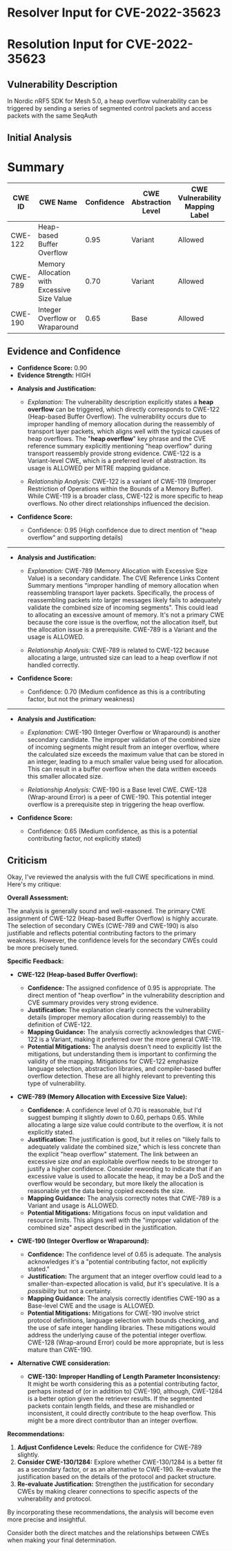 # Resolver Input for CVE-2022-35623

# Resolution Input for CVE-2022-35623

## Vulnerability Description
In Nordic nRF5 SDK for Mesh 5.0, a heap overflow vulnerability can be triggered by sending a series of segmented control packets and access packets with the same SeqAuth

## Initial Analysis
# Summary
| CWE ID | CWE Name | Confidence | CWE Abstraction Level | CWE Vulnerability Mapping Label | CWE-Vulnerability Mapping Notes |
|---|---|---|---|---|---|
| CWE-122 | Heap-based Buffer Overflow | 0.95 | Variant | Allowed | Primary CWE |
| CWE-789 | Memory Allocation with Excessive Size Value | 0.70 | Variant | Allowed | Secondary Candidate |
| CWE-190 | Integer Overflow or Wraparound | 0.65 | Base | Allowed | Secondary Candidate |

## Evidence and Confidence

*   **Confidence Score:** 0.90
*   **Evidence Strength:** HIGH

- **Analysis and Justification:**  
  - *Explanation:* The vulnerability description explicitly states a **heap overflow** can be triggered, which directly corresponds to CWE-122 (Heap-based Buffer Overflow). The vulnerability occurs due to improper handling of memory allocation during the reassembly of transport layer packets, which aligns well with the typical causes of heap overflows. The "**heap overflow**" key phrase and the CVE reference summary explicitly mentioning "heap overflow" during transport reassembly provide strong evidence. CWE-122 is a Variant-level CWE, which is a preferred level of abstraction. Its usage is ALLOWED per MITRE mapping guidance.

  - *Relationship Analysis:* CWE-122 is a variant of CWE-119 (Improper Restriction of Operations within the Bounds of a Memory Buffer). While CWE-119 is a broader class, CWE-122 is more specific to heap overflows. No other direct relationships influenced the decision.

- **Confidence Score:**  
  - Confidence: 0.95 (High confidence due to direct mention of "heap overflow" and supporting details)

---

- **Analysis and Justification:**
  - *Explanation:* CWE-789 (Memory Allocation with Excessive Size Value) is a secondary candidate. The CVE Reference Links Content Summary mentions "improper handling of memory allocation when reassembling transport layer packets. Specifically, the process of reassembling packets into larger messages likely fails to adequately validate the combined size of incoming segments". This could lead to allocating an excessive amount of memory. It's not a primary CWE because the core issue is the overflow, not the allocation itself, but the allocation issue is a prerequisite. CWE-789 is a Variant and the usage is ALLOWED.

  - *Relationship Analysis:* CWE-789 is related to CWE-122 because allocating a large, untrusted size can lead to a heap overflow if not handled correctly.

- **Confidence Score:**
  - Confidence: 0.70 (Medium confidence as this is a contributing factor, but not the primary weakness)

---

- **Analysis and Justification:**
  - *Explanation:* CWE-190 (Integer Overflow or Wraparound) is another secondary candidate. The improper validation of the combined size of incoming segments might result from an integer overflow, where the calculated size exceeds the maximum value that can be stored in an integer, leading to a much smaller value being used for allocation. This can result in a buffer overflow when the data written exceeds this smaller allocated size.

  - *Relationship Analysis:* CWE-190 is a Base level CWE. CWE-128 (Wrap-around Error) is a peer of CWE-190. This potential integer overflow is a prerequisite step in triggering the heap overflow.

- **Confidence Score:**
  - Confidence: 0.65 (Medium confidence, as this is a potential contributing factor, not explicitly stated)

## Criticism
Okay, I've reviewed the analysis with the full CWE specifications in mind. Here's my critique:

**Overall Assessment:**

The analysis is generally sound and well-reasoned. The primary CWE assignment of CWE-122 (Heap-based Buffer Overflow) is highly accurate. The selection of secondary CWEs (CWE-789 and CWE-190) is also justifiable and reflects potential contributing factors to the primary weakness. However, the confidence levels for the secondary CWEs could be more precisely tuned.

**Specific Feedback:**

*   **CWE-122 (Heap-based Buffer Overflow):**
    *   **Confidence:** The assigned confidence of 0.95 is appropriate. The direct mention of "heap overflow" in the vulnerability description and CVE summary provides very strong evidence.
    *   **Justification:** The explanation clearly connects the vulnerability details (improper memory allocation during reassembly) to the definition of CWE-122.
    *   **Mapping Guidance:** The analysis correctly acknowledges that CWE-122 is a Variant, making it preferred over the more general CWE-119.
    *   **Potential Mitigations:** The analysis doesn't need to explicitly list the mitigations, but understanding them is important to confirming the validity of the mapping. Mitigations for CWE-122 emphasize language selection, abstraction libraries, and compiler-based buffer overflow detection. These are all highly relevant to preventing this type of vulnerability.

*   **CWE-789 (Memory Allocation with Excessive Size Value):**
    *   **Confidence:** A confidence level of 0.70 is reasonable, but I'd suggest bumping it slightly *down* to 0.60, perhaps 0.65. While allocating a large size value could contribute to the overflow, it is not explicitly stated.
    *   **Justification:** The justification is good, but it relies on "likely fails to adequately validate the combined size," which is less concrete than the explicit "heap overflow" statement. The link between an excessive size *and* an exploitable overflow needs to be stronger to justify a higher confidence. Consider rewording to indicate that if an excessive value is used to allocate the heap, it may be a DoS and the overflow would be secondary, but more likely the allocation is reasonable yet the data being copied exceeds the size.
    *   **Mapping Guidance:** The analysis correctly notes that CWE-789 is a Variant and usage is ALLOWED.
    *   **Potential Mitigations:** Mitigations focus on input validation and resource limits. This aligns well with the "improper validation of the combined size" aspect described in the justification.

*   **CWE-190 (Integer Overflow or Wraparound):**
    *   **Confidence:** The confidence level of 0.65 is adequate. The analysis acknowledges it's a "potential contributing factor, not explicitly stated."
    *   **Justification:** The argument that an integer overflow could lead to a smaller-than-expected allocation is valid, *but* it's speculative. It is a *possibility* but not a certainty.
    *   **Mapping Guidance:** The analysis correctly identifies CWE-190 as a Base-level CWE and the usage is ALLOWED.
    *   **Potential Mitigations:** Mitigations for CWE-190 involve strict protocol definitions, language selection with bounds checking, and the use of safe integer handling libraries. These mitigations would address the underlying cause of the potential integer overflow. CWE-128 (Wrap-around Error) could be more appropriate, but is less mature than CWE-190.

*   **Alternative CWE consideration:**
    *   **CWE-130: Improper Handling of Length Parameter Inconsistency:** It might be worth considering this as a potential contributing factor, perhaps instead of (or in addition to) CWE-190, although, CWE-1284 is a better option given the retriever results. If the segmented packets contain length fields, and these are mishandled or inconsistent, it could directly contribute to the heap overflow. This might be a more direct contributor than an integer overflow.

**Recommendations:**

1.  **Adjust Confidence Levels:** Reduce the confidence for CWE-789 slightly.
2.  **Consider CWE-130/1284:** Explore whether CWE-130/1284 is a better fit as a secondary factor, or as an alternative to CWE-190. Re-evaluate the justification based on the details of the protocol and packet structure.
3.  **Re-evaluate Justification:** Strengthen the justification for secondary CWEs by making clearer connections to specific aspects of the vulnerability and protocol.

By incorporating these recommendations, the analysis will become even more precise and insightful.

Consider both the direct matches and the relationships between CWEs
when making your final determination.
        